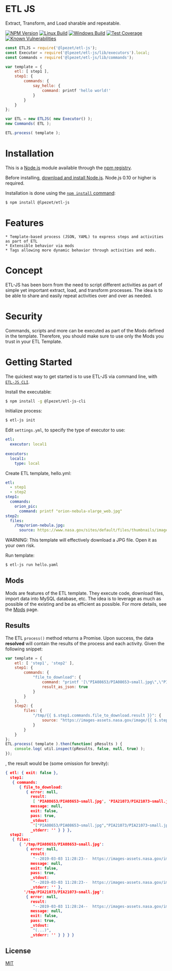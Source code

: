 # ETL JS

Extract, Transform, and Load sharable and repeatable.

[![NPM Version][npm-image]][npm-url]
[![Linux Build][travis-image]][travis-url]
[![Windows Build][appveyor-image]][appveyor-url]
[![Test Coverage][coveralls-image]][coveralls-url]
[![Known Vulnerabilities][vulnerabilities-image]][vulnerabilities-url]


```js
const ETLJS = require('@lpezet/etl-js');
const Executor = require('@lpezet/etl-js/lib/executors').local;
const Commands = require('@lpezet/etl-js/lib/commands');

var template = {
	etl: [ step1 ],
	step1: {
		commands: {
			say_hello: {
				command: printf 'hello world!'
			}
		}
	}
};

var ETL = new ETLJS( new Executor() );
new Commands( ETL );

ETL.process( template );
```

# Installation

This is a [Node.js](https://nodejs.org/en/) module available through the [npm registry](https://www.npmjs.com/).

Before installing, [download and install Node.js](https://nodejs.org/en/download/).
Node.js 0.10 or higher is required.

Installation is done using the [`npm install` command](https://docs.npmjs.com/getting-started/installing-npm-packages-locally):

```bash
$ npm install @lpezet/etl-js
```

# Features

	* Template-based process (JSON, YAML) to express steps and activities as part of ETL
	* Extensible behavior via mods
	* Tags allowing more dynamic behavior through activities and mods.
	
# Concept

ETL-JS has been born from the need to script different activities as part of simple yet important extract, load, and transform processes.
The idea is to be able to share and easily repeat activities over and over as needed.

# Security

Commands, scripts and more can be executed as part of the Mods defined in the template. Therefore, you should make sure to use only the Mods you trust in your ETL Template.


# Getting Started

The quickest way to get started is to use ETL-JS via command line, with [`ETL-JS CLI`](https://github.com/lpezet/etl-js-cli).

  Install the executable:

```bash
$ npm install -g @lpezet/etl-js-cli
```

  Initialize process:
  
```bash
$ etl-js init
```

  Edit `settings.yml`, to specify the type of executor to use:
  
```yml
etl:
  executor: local1
  
executors:
  local1:
    type: local
```

  Create ETL template, hello.yml:

```yml
etl:
  - step1
  - step2
step1:
  commands:
    orion_pic:
      command: printf "orion-nebula-xlarge_web.jpg"
step2:
  files:
    /tmp/orion-nebula.jpg:
      source: https://www.nasa.gov/sites/default/files/thumbnails/image/{{ $.step1.commands.orion_pic.result }}
```

WARNING: This template will effectively download a JPG file. Open it as your own risk.

  Run template:

```bash
$ etl-js run hello.yaml
```

## Mods

Mods are features of the ETL template. They execute code, download files, import data into MySQL database, etc.
The idea is to leverage as much as possible of the existing and be as efficient as possible.
For more details, see the [Mods](Mods.md) page.

## Results

The ETL `process()` method returns a Promise. Upon success, the data **resolved** will contain the results of the process and each activity.
Given the following snippet:

```js
var template = {
	etl: [ 'step1', 'step2' ],
	step1: {
		commands: {
			"file_to_download": {
				command: "printf '[\"PIA08653/PIA08653~small.jpg\",\"PIA21073/PIA21073~small.jpg\"]'",
				result_as_json: true
			}
		}
	},
	step2: {
		files: {
			"/tmp/{{ $.step1.commands.file_to_download.result }}": {
				source: "https://images-assets.nasa.gov/image/{{ $.step1.commands.file_to_download.result }}"
			}
		}
	}
};
ETL.process( template ).then(function( pResults ) {
	console.log( util.inspect(pResults, false, null, true) );
});
```
, the result would be (some omission for brevity):

```json
{ etl: { exit: false },
  step1:
   { commands:
      { file_to_download:
         { error: null,
           result:
            [ 'PIA08653/PIA08653~small.jpg', 'PIA21073/PIA21073~small.jpg' ],
           message: null,
           exit: false,
           pass: true,
           _stdout:
            '["PIA08653/PIA08653~small.jpg","PIA21073/PIA21073~small.jpg"]',
           _stderr: '' } } },
  step2:
   { files:
      { '/tmp/PIA08653/PIA08653~small.jpg':
         { error: null,
           result:
            "--2019-03-03 11:28:23--  https://images-assets.nasa.gov/image/PIA08653/PIA08653~small.jpg\nResolving images-assets.nasa.gov... 52.84.216.98, 52.84.216.44, 52.84.216.36, ...\nConnecting to images-assets.nasa.gov|52.84.216.98|:443... connected.\nHTTP request sent, awaiting response... 200 OK\nLength: 21833 (21K) [image/jpeg]\nSaving to: '/tmp/PIA08653/PIA08653~small.jpg'\n\n     0K .......... .......... .                               100% 3.48M=0.006s\n\n2019-03-03 11:28:24 (3.48 MB/s) - '/tmp/PIA08653/PIA08653~small.jpg' saved [21833/21833]\n\n",
           message: null,
           exit: false,
           pass: true,
           _stdout:
            "--2019-03-03 11:28:23--  https://images-assets.nasa.gov/image/PIA08653/PIA08653~small.jpg\nResolving images-assets.nasa.gov... 52.84.216.98, 52.84.216.44, 52.84.216.36, ...\nConnecting to images-assets.nasa.gov|52.84.216.98|:443... connected.\nHTTP request sent, awaiting response... 200 OK\nLength: 21833 (21K) [image/jpeg]\nSaving to: '/tmp/PIA08653/PIA08653~small.jpg'\n\n     0K .......... .......... .                               100% 3.48M=0.006s\n\n2019-03-03 11:28:24 (3.48 MB/s) - '/tmp/PIA08653/PIA08653~small.jpg' saved [21833/21833]\n\n",
           _stderr: '' },
        '/tmp/PIA21073/PIA21073~small.jpg':
         { error: null,
           result:
            "--2019-03-03 11:28:24--  https://images-assets.nasa.gov/image/PIA21073/PIA21073~small.jpg\nResolving images-assets.nasa.gov...(...)",
           message: null,
           exit: false,
           pass: true,
           _stdout:
            "(...)",
           _stderr: '' } } } }
```


## License

  [MIT](LICENSE)

[npm-image]: https://badge.fury.io/js/%40lpezet%2Fetl-js.svg
[npm-url]: https://npmjs.com/package/@lpezet/etl-js
[travis-image]: https://travis-ci.org/lpezet/etl-js.svg?branch=master
[travis-url]: https://travis-ci.org/lpezet/etl-js
[coveralls-image]: https://coveralls.io/repos/github/lpezet/etl-js/badge.svg?branch=master
[coveralls-url]: https://coveralls.io/github/lpezet/etl-js?branch=master
[appveyor-image]: https://ci.appveyor.com/api/projects/status/lr513vvn3is4u7nd?svg=true
[appveyor-url]: https://ci.appveyor.com/project/lpezet/etl-js
[vulnerabilities-image]: https://snyk.io/test/github/lpezet/etl-js/badge.svg
[vulnerabilities-url]: https://snyk.io/test/github/lpezet/etl-js
